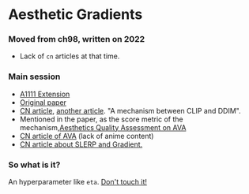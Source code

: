 # Aesthetic Gradients #

### Moved from ch98, written on 2022 ###

- Lack of `cn` articles at that time.

### Main session ###

- [A1111 Extension](https://github.com/AUTOMATIC1111/stable-diffusion-webui-aesthetic-gradients)
- [Original paper](https://arxiv.org/abs/2209.12330)
- [CN article](https://zhuanlan.zhihu.com/p/538403355), [another article](https://zhuanlan.zhihu.com/p/629635371). "A mechanism between CLIP and DDIM".
- Mentioned in the paper, as the score metric of the mechanism,[Aesthetics Quality Assessment on AVA](https://paperswithcode.com/sota/aesthetics-quality-assessment-on-ava)
- [CN article of AVA](https://zhuanlan.zhihu.com/p/31865988) (lack of anime content)
- [CN article about SLERP and Gradient.](https://memo.sugyan.com/entry/2022/09/09/230645) 

### So what is it? ###

An hyperparameter like `eta`. [Don't touch it!](https://zhuanlan.zhihu.com/p/98474222)
